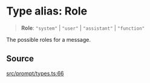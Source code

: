 # Type alias: Role

> **Role**: `"system"` \| `"user"` \| `"assistant"` \| `"function"`

The possible roles for a message.

## Source

[src/prompt/types.ts:66](https://github.com/dexaai/llm-tools/blob/1257af6/src/prompt/types.ts#L66)
